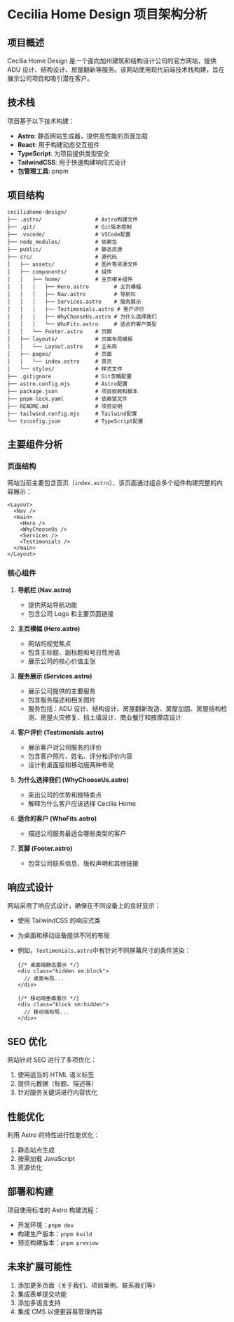 # Cecilia Home Design 项目架构分析

## 项目概述

Cecilia Home Design 是一个面向加州建筑和结构设计公司的官方网站，提供 ADU 设计、结构设计、房屋翻新等服务。该网站使用现代前端技术栈构建，旨在展示公司项目和吸引潜在客户。

## 技术栈

项目基于以下技术构建：

- **Astro**: 静态网站生成器，提供高性能的页面加载
- **React**: 用于构建动态交互组件
- **TypeScript**: 为项目提供类型安全
- **TailwindCSS**: 用于快速构建响应式设计
- **包管理工具**: pnpm

## 项目结构

```
ceciliahome-design/
├── .astro/                 # Astro构建文件
├── .git/                   # Git版本控制
├── .vscode/                # VSCode配置
├── node_modules/           # 依赖包
├── public/                 # 静态资源
├── src/                    # 源代码
│   ├── assets/             # 图片等资源文件
│   ├── components/         # 组件
│   │   ├── home/           # 主页相关组件
│   │   │   ├── Hero.astro        # 主页横幅
│   │   │   ├── Nav.astro         # 导航栏
│   │   │   ├── Services.astro    # 服务展示
│   │   │   ├── Testimonials.astro # 客户评价
│   │   │   ├── WhyChooseUs.astro # 为什么选择我们
│   │   │   └── WhoFits.astro     # 适合的客户类型
│   │   └── Footer.astro    # 页脚
│   ├── layouts/            # 页面布局模板
│   │   └── Layout.astro    # 主布局
│   ├── pages/              # 页面
│   │   └── index.astro     # 首页
│   └── styles/             # 样式文件
├── .gitignore              # Git忽略配置
├── astro.config.mjs        # Astro配置
├── package.json            # 项目依赖和脚本
├── pnpm-lock.yaml          # 依赖锁文件
├── README.md               # 项目说明
├── tailwind.config.mjs     # Tailwind配置
└── tsconfig.json           # TypeScript配置
```

## 主要组件分析

### 页面结构

网站当前主要包含首页（`index.astro`），该页面通过组合多个组件构建完整的内容展示：

```astro
<Layout>
  <Nav />
  <main>
    <Hero />
    <WhyChooseUs />
    <Services />
    <Testimonials />
  </main>
</Layout>
```

### 核心组件

1. **导航栏 (Nav.astro)**

   - 提供网站导航功能
   - 包含公司 Logo 和主要页面链接

2. **主页横幅 (Hero.astro)**

   - 网站的视觉焦点
   - 包含主标题、副标题和号召性用语
   - 展示公司的核心价值主张

3. **服务展示 (Services.astro)**

   - 展示公司提供的主要服务
   - 包含服务描述和相关图片
   - 服务包括：ADU 设计、结构设计、房屋翻新改造、房屋加固、房屋结构检测、房屋火灾修复、挡土墙设计、商业餐厅和按摩店设计

4. **客户评价 (Testimonials.astro)**

   - 展示客户对公司服务的评价
   - 包含客户照片、姓名、评分和评价内容
   - 设计有桌面版和移动版两种布局

5. **为什么选择我们 (WhyChooseUs.astro)**

   - 突出公司的优势和独特卖点
   - 解释为什么客户应该选择 Cecilia Home

6. **适合的客户 (WhoFits.astro)**

   - 描述公司服务最适合哪些类型的客户

7. **页脚 (Footer.astro)**
   - 包含公司联系信息、版权声明和其他链接

## 响应式设计

网站采用了响应式设计，确保在不同设备上的良好显示：

- 使用 TailwindCSS 的响应式类
- 为桌面和移动设备提供不同的布局
- 例如，`Testimonials.astro`中有针对不同屏幕尺寸的条件渲染：

  ```astro
  {/* 桌面端静态展示 */}
  <div class="hidden sm:block">
    // 桌面布局...
  </div>

  {/* 移动端垂直展示 */}
  <div class="block sm:hidden">
    // 移动端布局...
  </div>
  ```

## SEO 优化

网站针对 SEO 进行了多项优化：

1. 使用适当的 HTML 语义标签
2. 提供元数据（标题、描述等）
3. 针对服务关键词进行内容优化

## 性能优化

利用 Astro 的特性进行性能优化：

1. 静态站点生成
2. 按需加载 JavaScript
3. 资源优化

## 部署和构建

项目使用标准的 Astro 构建流程：

- 开发环境：`pnpm dev`
- 构建生产版本：`pnpm build`
- 预览构建版本：`pnpm preview`

## 未来扩展可能性

1. 添加更多页面（关于我们、项目案例、联系我们等）
2. 集成表单提交功能
3. 添加多语言支持
4. 集成 CMS 以便更容易管理内容
